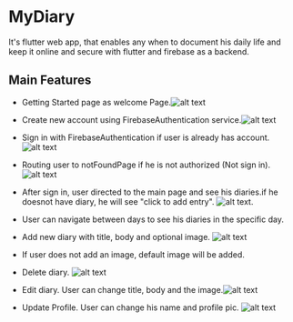 # MyDiary

It's flutter web app, that enables any when to document his daily life and keep it 
online and secure with flutter and firebase as a backend.

## Main Features
- Getting Started page as welcome Page.![alt text](https://github.com/albraa-abdalla/MyDiary/blob/main/my_diary/images/gettingStarted.PNG?raw=true)

- Create new account using FirebaseAuthentication service.![alt text](https://github.com/albraa-abdalla/MyDiary/blob/main/my_diary/images/CreateAccount.PNG?raw=true)
- Sign in with FirebaseAuthentication if user is already has account.![alt text](https://github.com/albraa-abdalla/MyDiary/blob/main/my_diary/images/signin.PNG?raw=true)
- Routing user to notFoundPage if he is not authorized (Not sign in). ![alt text](https://github.com/albraa-abdalla/MyDiary/blob/main/my_diary/images/routing.PNG?raw=true)
- After sign in, user directed to the main page and see his diaries.if he doesnot have diary, he will see "click to add entry". 
![alt text](https://github.com/albraa-abdalla/MyDiary/blob/main/my_diary/images/mainpage.PNG?raw=true).
- User can navigate between days to see his diaries in the specific day.
- Add new diary with title, body and optional image. ![alt text](https://github.com/albraa-abdalla/MyDiary/blob/main/my_diary/images/newdiary.PNG?raw=true)
- If user does not add an image, default image will be added.
- Delete diary. ![alt text](https://github.com/albraa-abdalla/MyDiary/blob/main/my_diary/images/delete.PNG?raw=true)
- Edit diary. User can change title, body and the image.![alt text](https://github.com/albraa-abdalla/MyDiary/blob/main/my_diary/images/edit.PNG?raw=true)
- Update Profile. User can change his name and profile pic. ![alt text](https://github.com/albraa-abdalla/MyDiary/blob/main/my_diary/images/updateprofile.PNG?raw=true)
